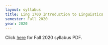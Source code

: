 ```yaml
---
layout: syllabus
title: Ling 170D Introduction to Linguistics
semester: Fall 2020
year: 2020
---
```


Click [here](/assets/pdfsyllabi/fa2020-ling170d.pdf) for Fall 2020 syllabus PDF.